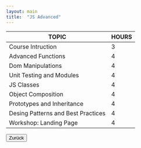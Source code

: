 ```yaml
---
layout: main
title:  "JS Advanced"
---
```



<table class="table-steel">
<thead>
<tr>
<th>TOPIC</th>
<th>HOURS</th>
</tr>
</thead>
<tbody>
  <tr><td>Course Intruction</td><td>3</td></tr>
  <tr><td>Advanced Functions</td><td>4</td></tr>
  <tr><td>Dom Manipulations</td><td>4</td></tr>
  <tr><td>Unit Testing and Modules</td><td>4</td></tr>
  <tr><td>JS Classes</td><td>4</td></tr>
  <tr><td>Object Composition</td><td>4</td></tr>
  <tr><td>Prototypes and Inheritance</td><td>4</td></tr>
  <tr><td>Desing Patterns and Best Practices</td><td>4</td></tr>
  <tr><td>Workshop: Landing Page</td><td>4</td></tr>
</tbody>
</table>
			
<div class="button-back">
  <input type="button" value="Zurück" onclick="window.history.back()" /> 
</div>
	

		

